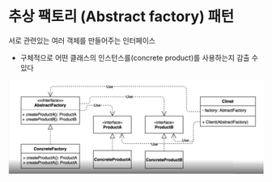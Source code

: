 # 추상 팩토리 (Abstract factory) 패턴
서로 관련있는 여러 객체를 만들어주는 인터페이스

* 구체적으로 어떤 클래스의 인스턴스를(concrete product)를 사용하는지 감출 수 있다

![img.png](img.png)